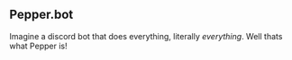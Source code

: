 ## Pepper.bot

Imagine a discord bot that does everything, literally *everything*. Well thats what Pepper is!

